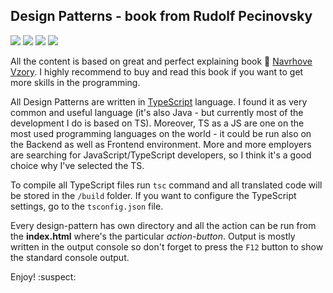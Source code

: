 ## Design Patterns - book from Rudolf Pecinovsky

[![](https://img.shields.io/badge/TypeScript-007ACC?style=for-the-badge&logo=typescript&logoColor=white)](https://www.typescriptlang.org/docs/handbook/2/basic-types.html)
[![](https://img.shields.io/badge/WebStorm-000000?style=for-the-badge&logo=WebStorm&logoColor=white)](https://www.jetbrains.com/webstorm)
[![](https://img.shields.io/badge/Facebook-1877F2?style=for-the-badge&logo=facebook&logoColor=white)](https://www.facebook.com/adam.lasak.10/)
[![](https://img.shields.io/badge/LinkedIn-0077B5?style=for-the-badge&logo=linkedin&logoColor=white)](https://www.linkedin.com/in/adam-lasak/)


All the content is based on great and perfect explaining book :open_book: [Navrhove Vzory](https://www.databazeknih.cz/knihy/navrhove-vzory-10930).
I highly recommend to buy and read this book if you want to get more skills in the programming.

All Design Patterns are written in [TypeScript](https://www.typescriptlang.org/docs/handbook/2/basic-types.html) language. I found it as very common and
useful language (it's also Java - but currently most of the development I do is based on TS).
Moreover, TS as a JS are one on the most used programming languages on the world - it could be
run also on the Backend as well as Frontend environment. More and more employers are searching
for JavaScript/TypeScript developers, so I think it's a good choice why I've selected the TS.

To compile all TypeScript files run
``tsc`` command and all translated code will be stored in the ``/build`` folder. If you want to
configure the TypeScript settings, go to the ``tsconfig.json`` file.

Every design-pattern has own directory and all the action can be run from the **index.html** where's 
the particular *action-button*. Output is mostly written in the output console so don't forget 
to press the ``F12`` button to show the standard console output.

Enjoy! :suspect:
